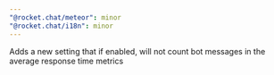 ```yaml
---
"@rocket.chat/meteor": minor
"@rocket.chat/i18n": minor
---
```


Adds a new setting that if enabled, will not count bot messages in the average response time metrics
